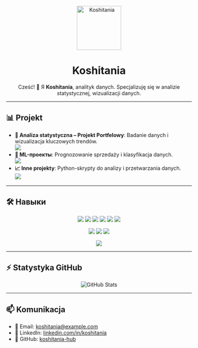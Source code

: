 <p align="center">
  <img src="https://avatars.githubusercontent.com/u/твой_id_или_ссылка_на_картинку" width="120" alt="Koshitania"/>
</p>

<h1 align="center">Koshitania</h1>

<p align="center">
Cześć! 👋 Я <b>Koshitania</b>, analityk danych.  
Specjalizuję się w analizie statystycznej, wizualizacji danych.
</p>

---

## 📊 Projekt
- **💼 Analiza statystyczna – Projekt Portfelowy**: Badanie danych i wizualizacja kluczowych trendów.  
  <img src="https://img.shields.io/badge/Progress-80%25-brightgreen"/>  
- **🤖 ML-проекты**: Prognozowanie sprzedaży i klasyfikacja danych.  
  <img src="https://img.shields.io/badge/Progress-65%25-yellow"/>  
- **📈 Inne projekty**: Python-skrypty do analizy i przetwarzania danych.  
  <img src="https://img.shields.io/badge/Progress-90%25-blue"/>  

---

## 🛠️ Навыки
<p align="center">
  <img src="https://img.shields.io/badge/Python-3776AB?style=for-the-badge&logo=python&logoColor=white&animation=glow"/>  
  <img src="https://img.shields.io/badge/Pandas-150458?style=for-the-badge&logo=pandas&logoColor=white&animation=glow"/>  
  <img src="https://img.shields.io/badge/NumPy-013243?style=for-the-badge&logo=numpy&logoColor=white&animation=glow"/>  
  <img src="https://img.shields.io/badge/Matplotlib-D30C7B?style=for-the-badge&logo=matplotlib&logoColor=white&animation=glow"/>  
  <img src="https://img.shields.io/badge/Seaborn-8CAAE6?style=for-the-badge&animation=glow"/>  
  <img src="https://img.shields.io/badge/Scikit-learn-F7931E?style=for-the-badge&logo=scikit-learn&logoColor=white&animation=glow"/>  
</p>

<p align="center">
  <img src="https://img.shields.io/badge/Jupyter-F37626?style=for-the-badge&logo=jupyter&logoColor=white&animation=glow"/>  
  <img src="https://img.shields.io/badge/Git-F05032?style=for-the-badge&logo=git&logoColor=white&animation=glow"/>  
  <img src="https://img.shields.io/badge/GitHub-181717?style=for-the-badge&logo=github&logoColor=white&animation=glow"/>  
</p>

<p align="center">
  <img src="https://img.shields.io/badge/SQL-4479A1?style=for-the-badge&logo=postgresql&logoColor=white&animation=glow"/>
</p>

---

## ⚡ Statystyka GitHub
<p align="center">
  <img src="https://github-readme-stats.vercel.app/api?username=koshitania-hub&show_icons=true&theme=radical" alt="GitHub Stats" />
</p>

---

## 📫 Komunikacja
- 📧 Email: [koshitania@example.com](mailto:koshitania@example.com)  
- 🔗 LinkedIn: [linkedin.com/in/koshitania](https://www.linkedin.com/in/tatiana-katerenchuk-6670b1386/)  
- 🐙 GitHub: [koshitania-hub](https://github.com/koshitania-hub)

